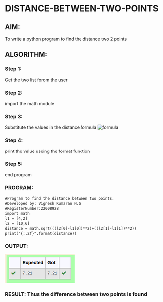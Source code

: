 # DISTANCE-BETWEEN-TWO-POINTS

## AIM:
To write a python program to find the distance two 2 points
## ALGORITHM:
### Step 1: 
Get the two list forom the user
### Step 2: 
import the math module
### Step 3: 
Substitute the values in the distance formula  ![formula](/formula.jpg)
### Step 4: 
print the value useing the format function
### Step 5: 
end program
### PROGRAM:
```
#Program to find the distance between two points.
#Developed by: Vignesh Kumaran N.S
#RegisterNumber:22008928
import math
l1 = [4,2]
l2 = [10,6]
distance = math.sqrt(((l2[0]-l1[0])**2)+((l2[1]-l1[1])**2))
print("{:.2f}".format(distance))
```

### OUTPUT:
![output12](distance.jpg)


### RESULT: Thus the difference between two points is found
